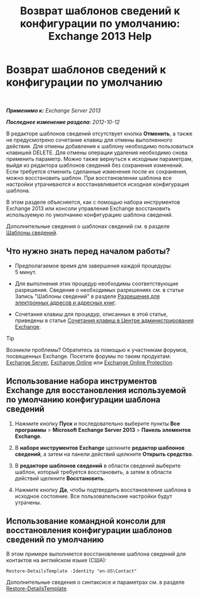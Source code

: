 ﻿---
title: 'Возврат шаблонов сведений к конфигурации по умолчанию: Exchange 2013 Help'
TOCTitle: Возврат шаблонов сведений к конфигурации по умолчанию
ms:assetid: 84c5f49b-614d-4f0e-8701-0979a2eb90bf
ms:mtpsurl: https://technet.microsoft.com/ru-ru/library/Bb232102(v=EXCHG.150)
ms:contentKeyID: 50488537
ms.date: 04/30/2018
mtps_version: v=EXCHG.150
ms.translationtype: HT
---

# Возврат шаблонов сведений к конфигурации по умолчанию

 

_**Применимо к:** Exchange Server 2013_

_**Последнее изменение раздела:** 2012-10-12_

В редакторе шаблонов сведений отсутствует кнопка **Отменить**, а также не предусмотрено сочетание клавиш для отмены выполненного действия. Для отмены добавления к шаблону необходимо пользоваться клавишей DELETE. Для отмены операции удаления необходимо снова применить параметр. Можно также вернуться к исходным параметрам, выйдя из редактора шаблонов сведений без сохранения изменений. Если требуется отменить сделанные изменения после их сохранения, можно восстановить шаблон. При восстановлении шаблона все настройки утрачиваются и восстанавливается исходная конфигурация шаблона.

В этом разделе объясняется, как с помощью набора инструментов Exchange 2013 или консоли управления Exchange восстановить используемую по умолчанию конфигурацию шаблона сведений.

Дополнительные сведения о шаблонах сведений см. в разделе [Шаблоны сведений](details-templates-exchange-2013-help.md).

## Что нужно знать перед началом работы?

  - Предполагаемое время для завершения каждой процедуры: 5 минут.

  - Для выполнения этих процедур необходимы соответствующие разрешения. Сведения о необходимых разрешениях см. в статье Запись "Шаблоны сведений" в разделе [Разрешения для электронных адресов и адресных книг](email-address-and-address-book-permissions-exchange-2013-help.md).

  - Сочетания клавиш для процедур, описанных в этой статье, приведены в статье [Сочетания клавиш в Центре администрирования Exchange](keyboard-shortcuts-in-the-exchange-admin-center-exchange-online-protection-help.md).

> [!TIP]  
> Возникли проблемы? Обратитесь за помощью к участникам форумов, посвященных Exchange. Посетите форумы по таким продуктам: <a href="https://go.microsoft.com/fwlink/p/?linkid=60612">Exchange Server</a>, <a href="https://go.microsoft.com/fwlink/p/?linkid=267542">Exchange Online</a> или <a href="https://go.microsoft.com/fwlink/p/?linkid=285351">Exchange Online Protection</a>.


## Использование набора инструментов Exchange для восстановления используемой по умолчанию конфигурации шаблона сведений

1.  Нажмите кнопку **Пуск** и последовательно выберите пункты **Все программы** \> **Microsoft Exchange Server 2013** \> **Панель элементов Exchange**.

2.  В **наборе инструментов Exchange** щелкните **редактор шаблонов сведений**, а затем на панели действий щелкните **Открыть средство**.

3.  В **редакторе шаблонов сведений** в области сведений выберите шаблон, который требуется восстановить, а затем в области действий щелкните **Восстановить**.

4.  Нажмите кнопку **Да**, чтобы подтвердить восстановление шаблона в исходное состояние. Все пользовательские настройки будут утрачены.

## Использование командной консоли для восстановления конфигурации шаблонов сведений по умолчанию

В этом примере выполняется восстановление шаблона сведений для контактов на английском языке (США):

    Restore-DetailsTemplate -Identity "en-US\Contact"

Дополнительные сведения о синтаксисе и параметрах см. в разделе [Restore-DetailsTemplate](https://technet.microsoft.com/ru-ru/library/bb125188\(v=exchg.150\)).


